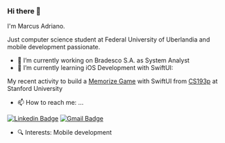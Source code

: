 ### Hi there 👋

I'm Marcus Adriano. 

Just computer science student at Federal University of Uberlandia and mobile development passionate.

- 🔭  I’m currently working on Bradesco S.A. as System Analyst
- 🌱  I’m currently learning iOS Development with SwiftUI:

My recent activity to build a [Memorize Game](https://github.com/MarcusAdriano/Memorize) with SwiftUI from [CS193p](https://cs193p.sites.stanford.edu/) at Stanford University

- 📫  How to reach me: ...

[![Linkedin Badge](https://img.shields.io/badge/-LinkedIn-blue?style=for-the-badge&logo=Linkedin&logoColor=white&link=https://www.linkedin.com/in/marcusadriano/)](https://www.linkedin.com/in/marcusadriano/)
[![Gmail Badge](https://img.shields.io/badge/-Gmail-c14438?style=for-the-badge&logo=Gmail&logoColor=white&link=mailto:marcusadriano.pereira@gmail.com)](mailto:marcusadriano.pereira@gmail.com)

- 🔍  Interests: Mobile development
<!--
**MarcusAdriano/marcusadriano** is a ✨ _special_ ✨ repository because its `README.md` (this file) appears on your GitHub profile.

Here are some ideas to get you started:

- 🔭 I’m currently working on ...
- 🌱 I’m currently learning ...
- 👯 I’m looking to collaborate on ...
- 🤔 I’m looking for help with ...
- 💬 Ask me about ...
- 📫 How to reach me: ...
- 😄 Pronouns: ...
- ⚡ Fun fact: ...
-->
